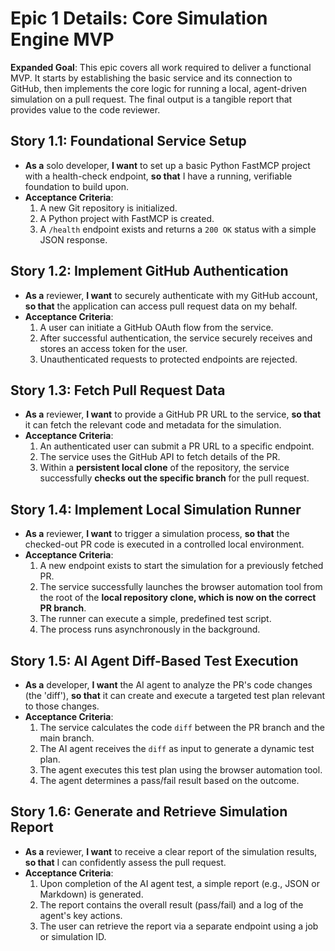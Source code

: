 # Epic 1 Details: Core Simulation Engine MVP

**Expanded Goal**: This epic covers all work required to deliver a functional MVP. It starts by establishing the basic service and its connection to GitHub, then implements the core logic for running a local, agent-driven simulation on a pull request. The final output is a tangible report that provides value to the code reviewer.

## Story 1.1: Foundational Service Setup
* **As a** solo developer, **I want** to set up a basic Python FastMCP project with a health-check endpoint, **so that** I have a running, verifiable foundation to build upon.
* **Acceptance Criteria**:
    1. A new Git repository is initialized.
    2. A Python project with FastMCP is created.
    3. A `/health` endpoint exists and returns a `200 OK` status with a simple JSON response.

## Story 1.2: Implement GitHub Authentication
* **As a** reviewer, **I want** to securely authenticate with my GitHub account, **so that** the application can access pull request data on my behalf.
* **Acceptance Criteria**:
    1. A user can initiate a GitHub OAuth flow from the service.
    2. After successful authentication, the service securely receives and stores an access token for the user.
    3. Unauthenticated requests to protected endpoints are rejected.

## Story 1.3: Fetch Pull Request Data
* **As a** reviewer, **I want** to provide a GitHub PR URL to the service, **so that** it can fetch the relevant code and metadata for the simulation.
* **Acceptance Criteria**:
    1. An authenticated user can submit a PR URL to a specific endpoint.
    2. The service uses the GitHub API to fetch details of the PR.
    3. Within a **persistent local clone** of the repository, the service successfully **checks out the specific branch** for the pull request.

## Story 1.4: Implement Local Simulation Runner
* **As a** reviewer, **I want** to trigger a simulation process, **so that** the checked-out PR code is executed in a controlled local environment.
* **Acceptance Criteria**:
    1. A new endpoint exists to start the simulation for a previously fetched PR.
    2. The service successfully launches the browser automation tool from the root of the **local repository clone, which is now on the correct PR branch**.
    3. The runner can execute a simple, predefined test script.
    4. The process runs asynchronously in the background.

## Story 1.5: AI Agent Diff-Based Test Execution
* **As a** developer, **I want** the AI agent to analyze the PR's code changes (the 'diff'), **so that** it can create and execute a targeted test plan relevant to those changes.
* **Acceptance Criteria**:
    1. The service calculates the code `diff` between the PR branch and the main branch.
    2. The AI agent receives the `diff` as input to generate a dynamic test plan.
    3. The agent executes this test plan using the browser automation tool.
    4. The agent determines a pass/fail result based on the outcome.

## Story 1.6: Generate and Retrieve Simulation Report
* **As a** reviewer, **I want** to receive a clear report of the simulation results, **so that** I can confidently assess the pull request.
* **Acceptance Criteria**:
    1. Upon completion of the AI agent test, a simple report (e.g., JSON or Markdown) is generated.
    2. The report contains the overall result (pass/fail) and a log of the agent's key actions.
    3. The user can retrieve the report via a separate endpoint using a job or simulation ID.